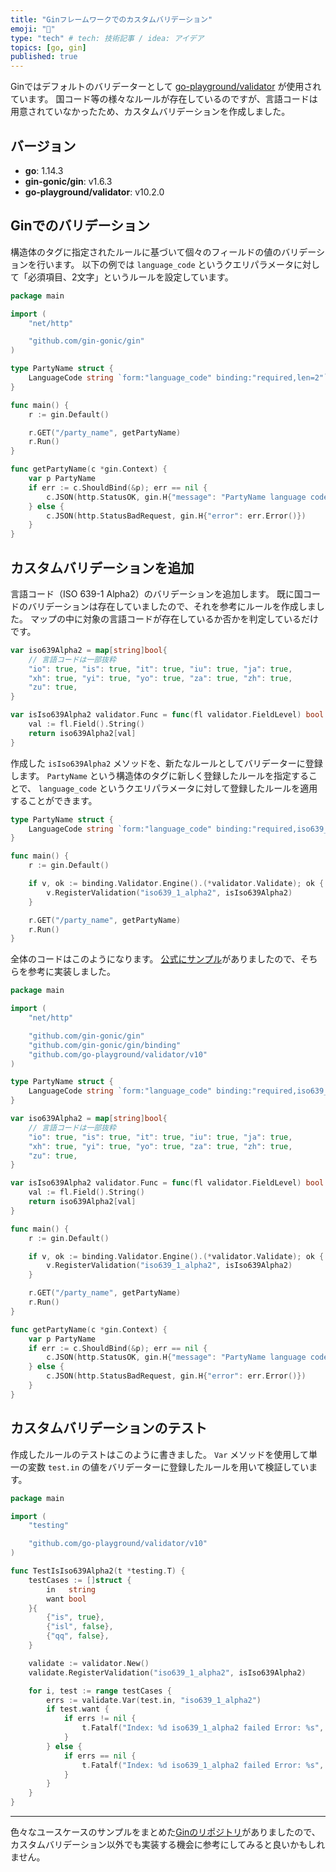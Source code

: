 ```yaml
---
title: "Ginフレームワークでのカスタムバリデーション"
emoji: "🍹"
type: "tech" # tech: 技術記事 / idea: アイデア
topics: [go, gin]
published: true
---
```


Ginではデフォルトのバリデーターとして [go-playground/validator]( https://github.com/go-playground/validator ) が使用されています。
国コード等の様々なルールが存在しているのですが、言語コードは用意されていなかったため、カスタムバリデーションを作成しました。

## バージョン

- **go**: 1.14.3
- **gin-gonic/gin**: v1.6.3
- **go-playground/validator**: v10.2.0

## Ginでのバリデーション

構造体のタグに指定されたルールに基づいて個々のフィールドの値のバリデーションを行います。
以下の例では `language_code` というクエリパラメータに対して「必須項目、2文字」というルールを設定しています。

```go:main.go
package main

import (
    "net/http"

    "github.com/gin-gonic/gin"
)

type PartyName struct {
    LanguageCode string `form:"language_code" binding:"required,len=2"`
}

func main() {
    r := gin.Default()

    r.GET("/party_name", getPartyName)
    r.Run()
}

func getPartyName(c *gin.Context) {
    var p PartyName
    if err := c.ShouldBind(&p); err == nil {
        c.JSON(http.StatusOK, gin.H{"message": "PartyName language code is valid!"})
    } else {
        c.JSON(http.StatusBadRequest, gin.H{"error": err.Error()})
    }
}
```

## カスタムバリデーションを追加

言語コード（ISO 639-1 Alpha2）のバリデーションを追加します。
既に国コードのバリデーションは存在していましたので、それを参考にルールを作成しました。
マップの中に対象の言語コードが存在しているか否かを判定しているだけです。

```go
var iso639Alpha2 = map[string]bool{
    // 言語コードは一部抜粋
    "io": true, "is": true, "it": true, "iu": true, "ja": true,
    "xh": true, "yi": true, "yo": true, "za": true, "zh": true,
    "zu": true,
}

var isIso639Alpha2 validator.Func = func(fl validator.FieldLevel) bool {
    val := fl.Field().String()
    return iso639Alpha2[val]
}
```

作成した `isIso639Alpha2` メソッドを、新たなルールとしてバリデーターに登録します。
`PartyName` という構造体のタグに新しく登録したルールを指定することで、 `language_code` というクエリパラメータに対して登録したルールを適用することができます。

```go
type PartyName struct {
    LanguageCode string `form:"language_code" binding:"required,iso639_1_alpha2"`
}

func main() {
    r := gin.Default()

    if v, ok := binding.Validator.Engine().(*validator.Validate); ok {
        v.RegisterValidation("iso639_1_alpha2", isIso639Alpha2)
    }

    r.GET("/party_name", getPartyName)
    r.Run()
}
```

全体のコードはこのようになります。
[公式にサンプル]( https://github.com/gin-gonic/examples/blob/master/custom-validation/server.go )がありましたので、そちらを参考に実装しました。

```go:main.go
package main

import (
    "net/http"

    "github.com/gin-gonic/gin"
    "github.com/gin-gonic/gin/binding"
    "github.com/go-playground/validator/v10"
)

type PartyName struct {
    LanguageCode string `form:"language_code" binding:"required,iso639_1_alpha2"`
}

var iso639Alpha2 = map[string]bool{
    // 言語コードは一部抜粋
    "io": true, "is": true, "it": true, "iu": true, "ja": true,
    "xh": true, "yi": true, "yo": true, "za": true, "zh": true,
    "zu": true,
}

var isIso639Alpha2 validator.Func = func(fl validator.FieldLevel) bool {
    val := fl.Field().String()
    return iso639Alpha2[val]
}

func main() {
    r := gin.Default()

    if v, ok := binding.Validator.Engine().(*validator.Validate); ok {
        v.RegisterValidation("iso639_1_alpha2", isIso639Alpha2)
    }

    r.GET("/party_name", getPartyName)
    r.Run()
}

func getPartyName(c *gin.Context) {
    var p PartyName
    if err := c.ShouldBind(&p); err == nil {
        c.JSON(http.StatusOK, gin.H{"message": "PartyName language code is valid!"})
    } else {
        c.JSON(http.StatusBadRequest, gin.H{"error": err.Error()})
    }
}
```

## カスタムバリデーションのテスト

作成したルールのテストはこのように書きました。
`Var` メソッドを使用して単一の変数 `test.in` の値をバリデーターに登録したルールを用いて検証しています。

```go:main_test.go
package main

import (
    "testing"

    "github.com/go-playground/validator/v10"
)

func TestIsIso639Alpha2(t *testing.T) {
    testCases := []struct {
        in   string
        want bool
    }{
        {"is", true},
        {"isl", false},
        {"qq", false},
    }

    validate := validator.New()
    validate.RegisterValidation("iso639_1_alpha2", isIso639Alpha2)

    for i, test := range testCases {
        errs := validate.Var(test.in, "iso639_1_alpha2")
        if test.want {
            if errs != nil {
                t.Fatalf("Index: %d iso639_1_alpha2 failed Error: %s", i, errs)
            }
        } else {
            if errs == nil {
                t.Fatalf("Index: %d iso639_1_alpha2 failed Error: %s", i, errs)
            }
        }
    }
}
```

---

色々なユースケースのサンプルをまとめた[Ginのリポジトリ]( https://github.com/gin-gonic/examples )がありましたので、カスタムバリデーション以外でも実装する機会に参考にしてみると良いかもしれません。
